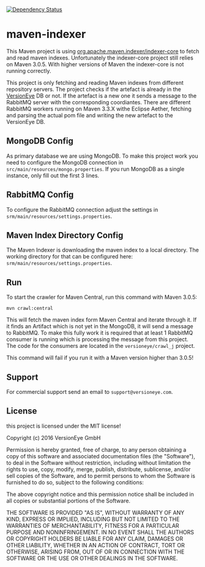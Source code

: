 [![Dependency Status](https://www.versioneye.com/user/projects/56d6ba3dfa908e000e348ffc/badge.svg?style=flat)](https://www.versioneye.com/user/projects/56d6ba3dfa908e000e348ffc)

# maven-indexer

This Maven project is using
[org.apache.maven.indexer/indexer-core](https://www.versioneye.com/java/org.apache.maven.indexer:indexer-core/5.1.1)
to fetch and read maven indexes. Unfortunately the indexer-core project still relies on
Maven 3.0.5. With higher versions of Maven the indexer-core is not running correctly.

This project is only fetching and reading Maven indexes from different repository servers.
The project checks if the artefact is already in the [VersionEye](https://www.versioneye.com)
DB or not. If the artefact
is a new one it sends a message to the RabbitMQ server with the corresponding coordiantes.
There are different RabbitMQ workers running on Maven 3.3.X withe Eclipse Aether,
fetching and parsing the actual pom file and writing the new artefact to the VersionEye DB.

## MongoDB Config

As primary database we are using MongoDB. To make this project work you need to configure
the MongoDB connection in `src/main/resources/mongo.properties`. If you run MongoDB as a
single instance, only fill out the first 3 lines.

## RabbitMQ Config

To configure the RabbitMQ connection adjust the settings in `srm/main/resources/settings.properties`.

## Maven Index Directory Config

The Maven Indexer is downloading the maven index to a local directory. The working directory for
that can be configured here: `srm/main/resources/settings.properties`.

## Run

To start the crawler for Maven Central, run this command with Maven 3.0.5:

```
mvn crawl:central
```

This will fetch the maven index form Maven Central and iterate through it. If it finds an
Artifact which is not yet in the MongoDB, it will send a message to RabbitMQ. To make this
fully work it is required that at least 1 RabbitMQ consumer is running which is processing
the message from this project. The code for the consumers are located in the `versioneye/crawl_j`
project.

This command will fail if you run it with a Maven version higher than 3.0.5!

## Support

For commercial support send an email to `support@versioneye.com`.

## License

this project is licensed under the MIT license!

Copyright (c) 2016 VersionEye GmbH

Permission is hereby granted, free of charge, to any person obtaining a copy of this software and associated documentation files (the "Software"), to deal in the Software without restriction, including without limitation the rights to use, copy, modify, merge, publish, distribute, sublicense, and/or sell copies of the Software, and to permit persons to whom the Software is furnished to do so, subject to the following conditions:

The above copyright notice and this permission notice shall be included in all copies or substantial portions of the Software.

THE SOFTWARE IS PROVIDED "AS IS", WITHOUT WARRANTY OF ANY KIND, EXPRESS OR IMPLIED, INCLUDING BUT NOT LIMITED TO THE WARRANTIES OF MERCHANTABILITY, FITNESS FOR A PARTICULAR PURPOSE AND NONINFRINGEMENT. IN NO EVENT SHALL THE AUTHORS OR COPYRIGHT HOLDERS BE LIABLE FOR ANY CLAIM, DAMAGES OR OTHER LIABILITY, WHETHER IN AN ACTION OF CONTRACT, TORT OR OTHERWISE, ARISING FROM, OUT OF OR IN CONNECTION WITH THE SOFTWARE OR THE USE OR OTHER DEALINGS IN THE SOFTWARE.
